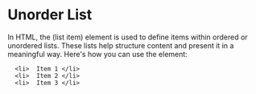 # Unorder List

In HTML, the (list item) element is used to define items within ordered or unordered lists. These lists help structure content and present it in a meaningful way. Here's how you can use the element:

```
  <li>  Item 1 </li>
  <li>  Item 2 </li>
  <li>  Item 3 </li>


```

